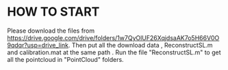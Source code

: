 # HOW TO START
Please download the files from https://drive.google.com/drive/folders/1w7QyOlUF26XqjdsaAK7o5H66V0O9qdqr?usp=drive_link.
Then put all the download data , ReconstructSL.m and calibration.mat at the same path .
Run the file "ReconstructSL.m" to get all the pointcloud in "PointCloud" folders.
